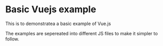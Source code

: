 # Basic Vuejs example
This is to demonstratea a basic example of Vue.js

The examples are sepereated into different JS files to make it simpler to follow.
